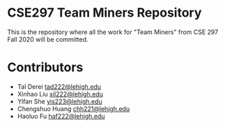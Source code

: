 # CSE297 Team Miners Repository
This is the repository where all the work for "Team Miners" from CSE 297 Fall 2020 will be committed.

# Contributors
- Tal Derei <tad222@lehigh.edu>
- Xinhao Liu <xil222@lehigh.edu>
- Yifan She <yis223@lehigh.edu>
- Chengshuo Huang <chh221@lehigh.edu>
- Haoluo Fu <haf222@lehigh.edu>


